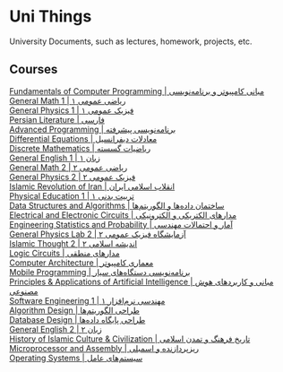 # Uni Things  

University Documents, such as lectures, homework, projects, etc.  


## Courses  

<a href="1- Fundamentals of Computer Programming"> Fundamentals of Computer Programming | مبانی کامپیوتر و برنامه‌نویسی </a>  
<a href="1- General Math 1"> General Math 1 | ریاضی عمومی ۱ </a>  
<a href="1- General Physics 1"> General Physics 1 | فیزیک عمومی ۱ </a>  
<a href="1- Persian Literature"> Persian Literature | فارسی </a>  
<a href="2- Advanced Programming"> Advanced Programming | برنامه‌نویسی پیشرفته </a>  
<a href="2- Differential Equations"> Differential Equations | معادلات دیفرانسیل </a>  
<a href="2- Discrete Mathematics"> Discrete Mathematics | ریاضیات گسسته </a>  
<a href="2- General English 1"> General English 1 | زبان ۱ </a>  
<a href="2- General Math 2"> General Math 2 | ریاضی عمومی ۲ </a>  
<a href="2- General Physics 2"> General Physics 2 | فیزیک عمومی ۲ </a>  
<a href="2- Islamic Revolution of Iran"> Islamic Revolution of Iran | انقلاب اسلامی ایران </a>  
<a href="2- Physical Education 1"> Physical Education 1 | تربیت بدنی ۱ </a>  
<a href="3- Data Structures and Algorithms"> Data Structures and Algorithms | ساختمان داده‌ها و الگوریتم‌ها </a>  
<a href="3- Electrical and Electronic Circuits"> Electrical and Electronic Circuits | مدارهای الکتریکی و الکترونیکی </a>  
<a href="3- Engineering Statistics and Probability"> Engineering Statistics and Probability | آمار و احتمالات مهندسی </a>  
<a href="3- General Physics Lab 2"> General Physics Lab 2 | آزمایشگاه فیزیک عمومی ۲ </a>  
<a href="3- Islamic Thought 2"> Islamic Thought 2 | اندیشه اسلامی ۲ </a>  
<a href="3- Logic Circuits"> Logic Circuits | مدارهای منطقی </a>  
<a href="4- Computer Architecture"> Computer Architecture | معماری کامپیوتر </a>  
<a href="4- Mobile Programming"> Mobile Programming | برنامه‌نویسی دستگاه‌های سیار </a>  
<a href="4- Principles & Applications of Artificial Intelligence"> Principles & Applications of Artificial Intelligence | مبانی و کاربردهای هوش مصنوعی </a>  
<a href="4- Software Engineering 1"> Software Engineering 1 | مهندسی نرم‌افزار ۱ </a>  
<a href="5- Algorithm Design"> Algorithm Design | طراحی الگوریتم‌ها </a>  
<a href="5- Database Design"> Database Design | طراحی پایگاه داده‌ها </a>  
<a href="5- General English 2"> General English 2 | زبان ۲ </a>  
<a href="5- History of Islamic Culture & Civilization"> History of Islamic Culture & Civilization | تاریخ فرهنگ و تمدن اسلامی </a>  
<a href="5- Microprocessor and Assembly"> Microprocessor and Assembly | ریزپردازنده و اسمبلی </a>  
<a href="5- Operating Systems"> Operating Systems | سیستم‌های عامل </a>  